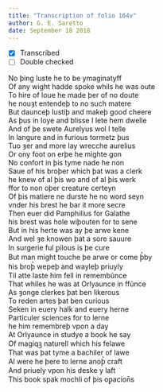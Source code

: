 ```yaml
---
title: "Transcription of folio 164v"
author: G. E. Saretto
date: September 18 2018
---
```


- [x] Transcribed
- [ ] Double checked

No þing luste he to be ymaginatyff  
Of any wight hadde spoke whils he was oute  
To hire of loue he made þer of no doute  
he nouȝt entendeþ to no such matere  
But daunceþ Iustiþ and makeþ good cheere  
As þus in Ioye and blisse I lete hem dwelle  
And of þe swete Aurelyus wol I telle  
In langure and in furious tormetz þus  
Tuo ȝer and more lay wrecche aurelius  
Or ony foot on erþe he mighte gon  
No confort in þis tyme nade he non  
Saue of his broþer which þat was a clerk  
he knew of al þis wo and of al þis werk  
ffor to non oþer creature certeyn  
Of þis matiere ne durste he no word seyn  
vnder his brest he bar it more secre  
Then euer did Pamphilius for Galathe  
his brest was hole wiþouten for to sene  
But in his herte was ay þe arwe kene  
And wel ȝe knowen þat a sore sauure  
In surgerie ful ꝑilous is þe cure  
But man might touche þe arwe or come þ̔by  
his broþ̔ wepeþ and wayleþ priuyly  
Til atte laste him fell in remembũnce  
That whiles he was at Orlyaunce in ffũnce  
As ȝonge clerkes þat ben likerous  
To reden artes þat ben curious  
Seken in euery halk and euery herne  
Particuler sciences for to lerne  
he him remembreþ vpon a day  
At Orlyaunce in studye a book he say  
Of magiqꝫ naturell which his felawe  
That was þat tyme a bachiler of lawe  
Al were he þere to lerne anoþ̔ craft  
And priuely vpon his deske y laft  
This book spak mochli of þis oꝑacion̄s  
